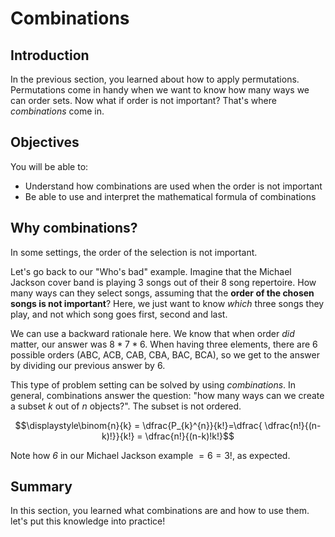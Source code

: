 
# Combinations

## Introduction

In the previous section, you learned about how to apply permutations. Permutations come in handy when we want to know how many ways we can order sets. Now what if order is not important? That's where *combinations* come in.

## Objectives

You will be able to: 

- Understand how combinations are used when the order is not important
- Be able to use and interpret the mathematical formula of combinations


## Why combinations?


In some settings, the order of the selection is not important.

Let's go back to our "Who's bad" example. Imagine that the Michael Jackson cover band is playing 3 songs out of their 8 song repertoire. How many ways can they select songs, assuming that the **order of the chosen songs is not important**? Here, we just want to know *which* three songs they play, and not which song goes first, second and last.

We can use a backward rationale here. We know that when order *did* matter, our answer was $8*7*6$. When having three elements, there are 6 possible orders (ABC, ACB, CAB, CBA, BAC, BCA), so we get to the answer by dividing our previous answer by 6. 

This type of problem setting can be solved by using *combinations*.
In general, combinations answer the question: "how many ways can we create a subset $k$ out of $n$ objects?". The subset is not ordered. 

$$\displaystyle\binom{n}{k} = \dfrac{P_{k}^{n}}{k!}=\dfrac{ \dfrac{n!}{(n-k)!}}{k!} = \dfrac{n!}{(n-k)!k!}$$

Note how *6* in our Michael Jackson example $= 6 = 3!$, as expected.

##  Summary

In this section, you learned what combinations are and how to use them. let's put this knowledge into practice!
